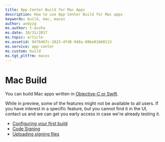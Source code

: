 ```yaml
---
title: App Center Build for Mac Apps
description: How to use App Center Build for Mac apps
keywords: build, mac, macos 
author: andyzg
ms.author: t-anzha
ms.date: 10/31/2017
ms.topic: article
ms.assetid: 9476467c-2823-4fd0-948a-08be81660113
ms.service: app-center
ms.custom: build
ms.tgt_pltfrm: macos
---
```


# Mac Build

You can build Mac apps written in [Objective-C or Swift](first-build.md).

While in preview, some of the features might not be available to all users. If you have interest in a specific feature, but you cannot find it in the UI, contact us and we can get you early access in case we're already testing it.

- [Configuring your first build](first-build.md)
- [Code Signing](code-signing.md)
- [Uploading signing files](uploading-signing-files.md)
